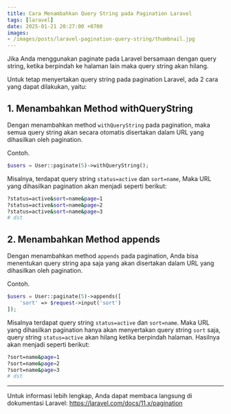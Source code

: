```yaml
---
title: Cara Menambahkan Query String pada Pagination Laravel
tags: [laravel]
date: 2025-01-21 20:27:00 +0700
images:
- /images/posts/laravel-pagination-query-string/thumbnail.jpg
---
```


Jika Anda menggunakan paginate pada Laravel bersamaan dengan query string, ketika berpindah ke halaman lain maka query string akan hilang.

<!--more-->

Untuk tetap menyertakan query string pada pagination Laravel, ada 2 cara yang dapat dilakukan, yaitu:

## 1. Menambahkan Method withQueryString

Dengan menambahkan method `withQueryString` pada pagination, maka semua query string akan secara otomatis disertakan dalam URL yang dihasilkan oleh pagination.

Contoh.

```php
$users = User::paginate(5)->withQueryString();
```

Misalnya, terdapat query string `status=active` dan `sort=name`, Maka URL yang dihasilkan pagination akan menjadi seperti berikut:

```bash
?status=active&sort=name&page=1
?status=active&sort=name&page=2
?status=active&sort=name&page=3
# dst
```

## 2. Menambahkan Method appends

Dengan menambahkan method `appends` pada pagination, Anda bisa menentukan query string apa saja yang akan disertakan dalam URL yang dihasilkan oleh pagination.

Contoh.

```php
$users = User::paginate(5)->appends([
    'sort' => $request->input('sort')
]);
```

Misalnya terdapat query string `status=active` dan `sort=name`. Maka URL yang dihasilkan pagination hanya akan menyertakan query string `sort` saja, query string `status=active` akan hilang ketika berpindah halaman. Hasilnya akan menjadi seperti berikut:

```bash
?sort=name&page=1
?sort=name&page=2
?sort=name&page=3
# dst
```

---

Untuk informasi lebih lengkap, Anda dapat membaca langsung di dokumentasi Laravel: https://laravel.com/docs/11.x/pagination